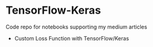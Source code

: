 # TensorFlow-Keras
 Code repo for notebooks supporting my medium articles
- Custom Loss Function with TensorFlow/Keras